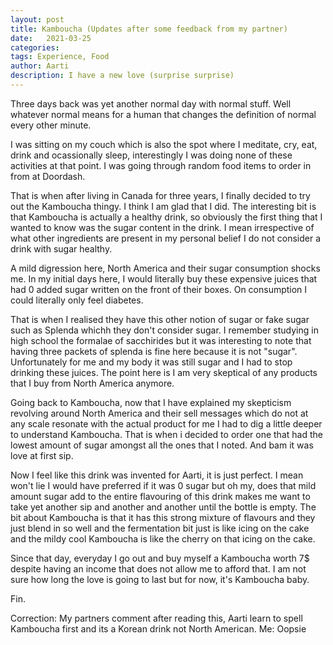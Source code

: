 ```yaml
---
layout: post
title: Kamboucha (Updates after some feedback from my partner)
date:   2021-03-25
categories:
tags: Experience, Food
author: Aarti
description: I have a new love (surprise surprise)
---
```


<!--more-->

Three days back was yet another normal day with normal stuff. 
Well whatever normal means for a human that changes the definition of 
normal every other minute. 

I was sitting on my couch which is also the spot where I meditate, cry, 
eat, drink and ocassionally sleep, interestingly I was doing none of these 
activities at that point. I was going through random food items to order 
in from at Doordash. 

That is when after living in Canada for three years, I finally decided to 
try out the Kamboucha thingy. I think I am glad that I did. 
The interesting bit is that Kamboucha is actually a healthy drink, so obviously
the first thing that I wanted to know was the sugar content in the drink. 
I mean irrespective of what other ingredients are present in my personal belief 
I do not consider a drink with sugar healthy. 

A mild digression here, North America and their sugar consumption shocks me. 
In my initial days here, I would literally buy these expensive juices that had 
0 added sugar written on the front of their boxes. 
On consumption I could literally only feel diabetes. 

That is when I realised they have this other notion of sugar or fake sugar such 
as Splenda whichh they don't consider sugar. I remember studying in high school the 
formalae of sacchirides but it was interesting to note that having three packets of 
splenda is fine here because it is not "sugar". Unfortunately for me and my body it was 
still sugar and I had to stop drinking these juices. The point here is I am very skeptical 
of any products that I buy from North America anymore.  

Going back to Kamboucha, now that I have explained my skepticism revolving around 
North America and their sell messages which do not at any scale resonate with the actual 
product for me I had to dig a little deeper to understand Kamboucha. 
That is when i decided to order one that had the lowest amount of sugar amongst all the ones 
that I noted. 
And bam it was love at first sip. 

Now I feel like this drink was invented for Aarti, it is just perfect. 
I mean won't lie I would have preferred if it was 0 sugar but oh my, does that mild
amount sugar add to the entire flavouring of this drink makes me want to take yet another sip 
and another and another until the bottle is empty. 
The bit about Kamboucha is that it has this strong mixture of flavours and they just blend in so 
well and the fermentation bit just is like icing on the cake and the mildy cool Kamboucha is like 
the cherry on that icing on the cake. 


Since that day, everyday I go out and buy myself a Kamboucha worth 7$ despite having an income 
that does not allow me to afford that. 
I am not sure how long the love is going to last but for now, it's Kamboucha baby. 

Fin. 

Correction: My partners comment after reading this, Aarti learn to spell Kamboucha first and 
its a Korean drink not North American. 
Me: Oopsie























